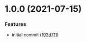 # 1.0.0 (2021-07-15)


### Features

* initial commit ([f93d711](https://github.com/nuvibit/terraform-aws-lambda/commit/f93d711cc5fb658f81240034df2dadd9f8994767))
